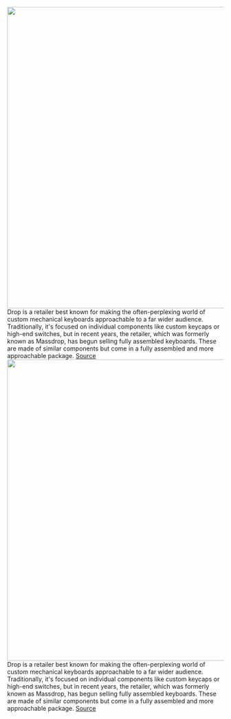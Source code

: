 <img src='https://cdn.vox-cdn.com/thumbor/TmB-AE0JaA6zajcpbd3BBo6-_U8=/0x0:2040x1360/1200x675/filters:focal(869x529:1195x855)/cdn.vox-cdn.com/uploads/chorus_image/image/70474694/jporter_220121_4983_0002.0.jpg' width='700px' /><br/>
Drop is a retailer best known for making the often-perplexing world of custom mechanical keyboards approachable to a far wider audience. Traditionally, it's focused on individual components like custom keycaps or high-end switches, but in recent years, the retailer, which was formerly known as Massdrop, has begun selling fully assembled keyboards. These are made of similar components but come in a fully assembled and more approachable package.
<a href='https://www.theverge.com/22916025/drop-mythic-journey-review-mechanical-keyboard-switches'> Source <a/><img src='https://cdn.vox-cdn.com/thumbor/TmB-AE0JaA6zajcpbd3BBo6-_U8=/0x0:2040x1360/1200x675/filters:focal(869x529:1195x855)/cdn.vox-cdn.com/uploads/chorus_image/image/70474694/jporter_220121_4983_0002.0.jpg' width='700px' /><br/>
Drop is a retailer best known for making the often-perplexing world of custom mechanical keyboards approachable to a far wider audience. Traditionally, it's focused on individual components like custom keycaps or high-end switches, but in recent years, the retailer, which was formerly known as Massdrop, has begun selling fully assembled keyboards. These are made of similar components but come in a fully assembled and more approachable package.
<a href='https://www.theverge.com/22916025/drop-mythic-journey-review-mechanical-keyboard-switches'> Source <a/>